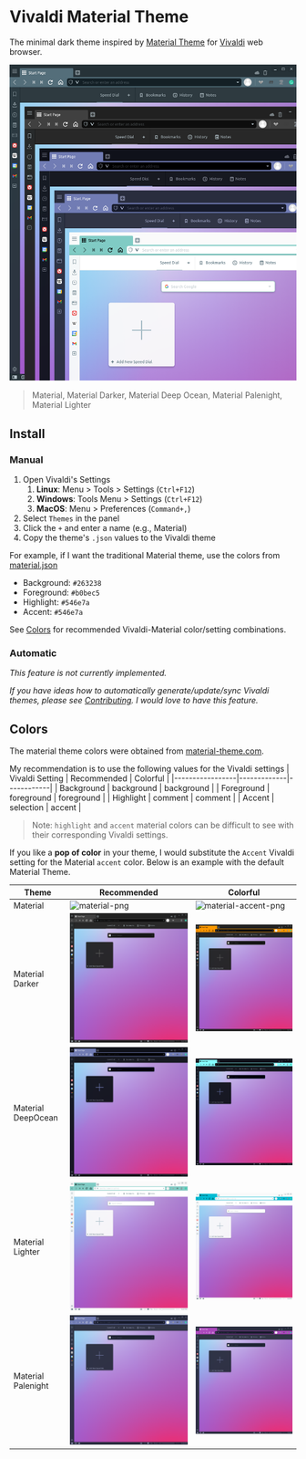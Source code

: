 # Vivaldi Material Theme

The minimal dark theme inspired by [Material Theme][material-web] for [Vivaldi][vivaldi] web browser.

![default-themes](assets/material-defaults.png "default themes")

> Material, Material Darker, Material Deep Ocean, Material Palenight, Material Lighter

## Install

### Manual

1. Open Vivaldi's Settings
   1. **Linux**: Menu > Tools > Settings (`Ctrl+F12`)
   2. **Windows**: Tools Menu > Settings (`Ctrl+F12`)
   3. **MacOS**: Menu > Preferences (`Command+,`)
2. Select `Themes` in the panel
3. Click the `+` and enter a name (e.g., Material)
4. Copy the theme's `.json` values to the Vivaldi theme

For example, if I want the traditional Material theme, use the colors from [material.json](material.json)

- Background: `#263238`
- Foreground: `#b0bec5`
- Highlight: `#546e7a`
- Accent: `#546e7a`

See [Colors](#colors) for recommended Vivaldi-Material color/setting combinations.

### Automatic

*This feature is not currently implemented.*

*If you have ideas how to automatically generate/update/sync Vivaldi themes, please see [Contributing](#contributing). I would love to have this feature.*

## Colors

The material theme colors were obtained from [material-theme.com](material-theme-colors).

My recommendation is to use the following values for the Vivaldi settings
| Vivaldi Setting | Recommended | Colorful   |
|-----------------|-------------|------------|
| Background      | background  | background |
| Foreground      | foreground  | foreground |
| Highlight       | comment     | comment    |
| Accent          | selection   | accent     |

> Note: `highlight` and `accent` material colors can be difficult to see with their corresponding Vivaldi settings.

If you like a **pop of color** in your theme, I would substitute the `Accent` Vivaldi setting for the Material `accent` color. Below is an example with the default Material Theme.

| Theme              | Recommended                        | Colorful                                    |
|--------------------|------------------------------------|---------------------------------------------|
| Material           | ![material-png][material-png]      | ![material-accent-png][material-accent-png] |
| Material Darker    | ![](assets/material-darker.png)    | ![](assets/material-darker-accent.png)      |
| Material DeepOcean | ![](assets/material-deepocean.png) | ![](assets/material-deepocean-accent.png)   |
| Material Lighter   | ![](assets/material-lighter.png)   | ![](assets/material-lighter-accent.png)     |
| Material Palenight | ![](assets/material-palenight.png) | ![](assets/material-palenight-accent.png)   |

<!-- ## Customize

You may generate a new theme `.json` from an existing theme color palette.

```python theme.py --create material --accent selection``` -->

<!-- links -->
[vivaldi]: https://vivaldi.com
[material-web]: https://material-theme.site
[material-theme-colors]: https://material-theme.com/docs/reference/color-palette/
[material-png]: assets/material.png
[material-accent-png]: assets/material-accent.png
